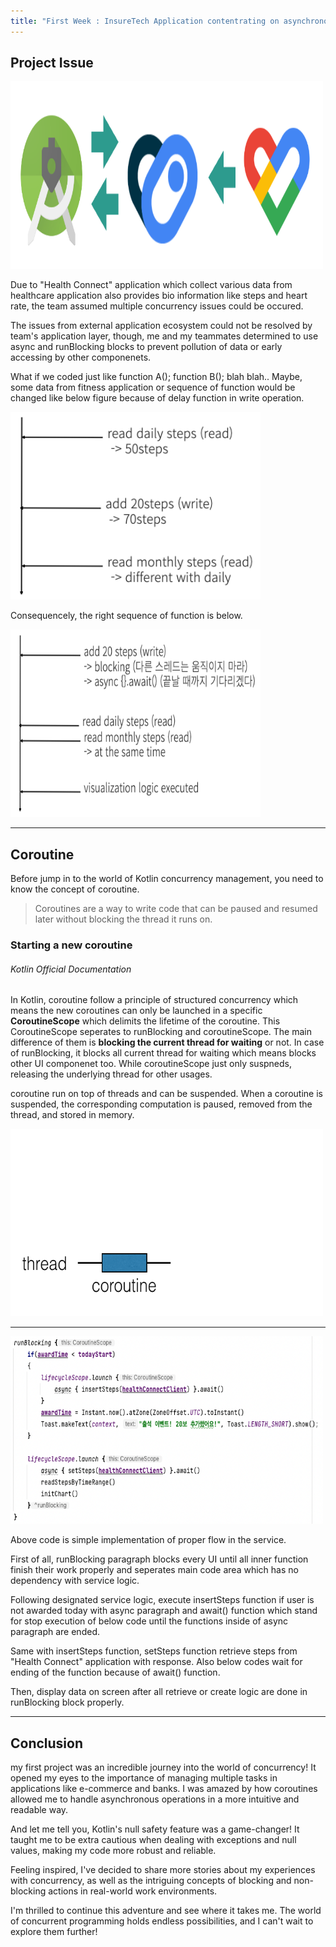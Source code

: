 ```yaml
---
title: "First Week : InsureTech Application contentrating on asynchronous and blocking feature of Kotlin"
---
```


## Project Issue

<img src="../assets/architecture.png" width="500vw" height="300vw" />

Due to "Health Connect" application which collect various data from healthcare application also provides bio information like steps and heart rate, the team assumed multiple concurrency issues could be occured.

The issues from external application ecosystem could not be resolved by team's application layer, though, me and my teammates determined to use async and runBlocking blocks to prevent pollution of data or early accessing by other componenets.

What if we coded just like function A(); function B(); blah blah.. Maybe, some data from fitness application or sequence of function would be changed like below figure because of delay function in write operation. 

<img src="../assets/inver.png" width="400vw" height="300vw" />

Consequencely, the right sequence of function is below.

<img src="../assets/sequen.png" width="400vw" height="300vw" />

---

## Coroutine

Before jump in to the world of Kotlin concurrency management, you need to know the concept of coroutine. 
> Coroutines are a way to write code that can be paused and resumed later without blocking the thread it runs on.

### Starting a new coroutine
###### Kotlin Official Documentation

In Kotlin, coroutine follow a principle of structured concurrency which means the new coroutines can only be launched in a specific **CoroutineScope** which delimits the lifetime of the coroutine.
This CoroutineScope seperates to runBlocking and coroutineScope. The main difference of them is **blocking the current thread for waiting** or not. In case of runBlocking, it blocks all current thread for waiting which means blocks other UI componenet too. While coroutineScope just only suspneds, releasing the underlying thread for other usages.

coroutine run on top of threads and can be suspended. When a coroutine is suspended, the corresponding computation is paused, removed from the thread, and stored in memory.

<img src="../assets/suspension-process.gif" width = "500vw" height="300vw">

---

<img src="../assets/solution.png" width="500vw" height=300vw />

Above code is simple implementation of proper flow in the service. 

First of all, runBlocking paragraph blocks every UI until all inner function finish their work properly and seperates main code area which has no dependency with service logic.

Following designated service logic, execute insertSteps function if user is not awarded today with async paragraph and await() function which stand for stop execution of below code until the functions inside of async paragraph are ended.

Same with insertSteps function, setSteps function retrieve steps from "Health Connect" application with response. Also below codes wait for ending of the function because of await() function.

Then, display data on screen after all retrieve or create logic are done in runBlocking block properly.

---

## Conclusion
my first project was an incredible journey into the world of concurrency! It opened my eyes to the importance of managing multiple tasks in applications like e-commerce and banks. I was amazed by how coroutines allowed me to handle asynchronous operations in a more intuitive and readable way.

And let me tell you, Kotlin's null safety feature was a game-changer! It taught me to be extra cautious when dealing with exceptions and null values, making my code more robust and reliable.

Feeling inspired, I've decided to share more stories about my experiences with concurrency, as well as the intriguing concepts of blocking and non-blocking actions in real-world work environments.

I'm thrilled to continue this adventure and see where it takes me. The world of concurrent programming holds endless possibilities, and I can't wait to explore them further!